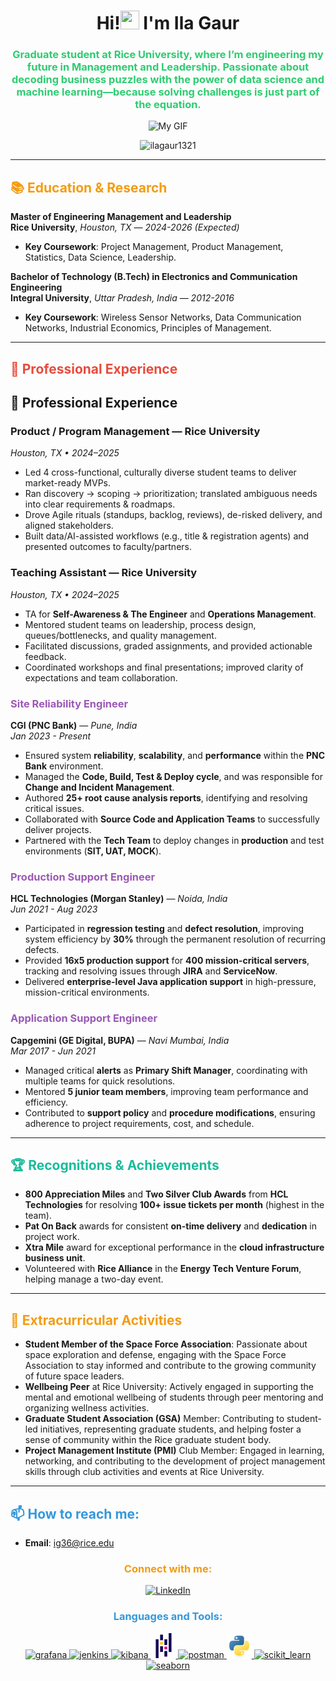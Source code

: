 <h1 align="center">Hi!<img src="https://raw.githubusercontent.com/MartinHeinz/MartinHeinz/master/wave.gif"width="30px" height='30px'> 
  I'm Ila Gaur</h1>

<h3 align="center" style="color: #2ecc71;">Graduate student at Rice University, where I’m engineering my future in Management and Leadership. Passionate about decoding business puzzles with the power of data science and machine learning—because solving challenges is just part of the equation.</h3>

<!-- Aligning the GIF to the center -->
<p align="center">
  <img src="https://media.giphy.com/media/bzuUs1uRLBHWe2aBPK/giphy.gif?cid=790b7611eol0bizn5fsht1wnm72sdt9jutbj81oc2vc3g8y2&ep=v1_gifs_search&rid=giphy.gif&ct=g" alt="My GIF" width="300">
</p>

<p align="center"> 
  <img src="https://komarev.com/ghpvc/?username=ilagaur1321&label=Profile%20views&color=0e75b6&style=flat" alt="ilagaur1321" /> 
</p>

---

## <span style="color: #f39c12;">📚 Education & Research</span>

**Master of Engineering Management and Leadership**  
**Rice University**, *Houston, TX* — *2024-2026 (Expected)*  
- **Key Coursework**: Project Management, Product Management, Statistics, Data Science, Leadership.

**Bachelor of Technology (B.Tech) in Electronics and Communication Engineering**  
**Integral University**, *Uttar Pradesh, India* — *2012-2016*  
- **Key Coursework**: Wireless Sensor Networks, Data Communication Networks, Industrial Economics, Principles of Management.

---

## <span style="color: #e74c3c;">💼 Professional Experience</span>
## 💼 Professional Experience

### **Product / Program Management — Rice University**  
*Houston, TX • 2024–2025*
- Led 4 cross-functional, culturally diverse student teams to deliver market-ready MVPs.
- Ran discovery → scoping → prioritization; translated ambiguous needs into clear requirements & roadmaps.
- Drove Agile rituals (standups, backlog, reviews), de-risked delivery, and aligned stakeholders.
- Built data/AI-assisted workflows (e.g., title & registration agents) and presented outcomes to faculty/partners.

### **Teaching Assistant — Rice University**  
*Houston, TX • 2024–2025*
- TA for **Self-Awareness & The Engineer** and **Operations Management**.
- Mentored student teams on leadership, process design, queues/bottlenecks, and quality management.
- Facilitated discussions, graded assignments, and provided actionable feedback.
- Coordinated workshops and final presentations; improved clarity of expectations and team collaboration.


### <span style="color: #9b59b6;">**Site Reliability Engineer**</span>  
**CGI (PNC Bank)** — *Pune, India*  
*Jan 2023 - Present*
- Ensured system **reliability**, **scalability**, and **performance** within the **PNC Bank** environment.
- Managed the **Code, Build, Test & Deploy cycle**, and was responsible for **Change and Incident Management**.
- Authored **25+ root cause analysis reports**, identifying and resolving critical issues.
- Collaborated with **Source Code and Application Teams** to successfully deliver projects.
- Partnered with the **Tech Team** to deploy changes in **production** and test environments (**SIT, UAT, MOCK**).

### <span style="color: #9b59b6;">**Production Support Engineer**</span>  
**HCL Technologies (Morgan Stanley)** — *Noida, India*  
*Jun 2021 - Aug 2023*
- Participated in **regression testing** and **defect resolution**, improving system efficiency by **30%** through the permanent resolution of recurring defects.
- Provided **16x5 production support** for **400 mission-critical servers**, tracking and resolving issues through **JIRA** and **ServiceNow**.
- Delivered **enterprise-level Java application support** in high-pressure, mission-critical environments.

### <span style="color: #9b59b6;">**Application Support Engineer**</span>  
**Capgemini (GE Digital, BUPA)** — *Navi Mumbai, India*  
*Mar 2017 - Jun 2021*
- Managed critical **alerts** as **Primary Shift Manager**, coordinating with multiple teams for quick resolutions.
- Mentored **5 junior team members**, improving team performance and efficiency.
- Contributed to **support policy** and **procedure modifications**, ensuring adherence to project requirements, cost, and schedule.

---

## <span style="color: #1abc9c;">🏆 Recognitions & Achievements</span>

- **800 Appreciation Miles** and **Two Silver Club Awards** from **HCL Technologies** for resolving **100+ issue tickets per month** (highest in the team).
- **Pat On Back** awards for consistent **on-time delivery** and **dedication** in project work.
- **Xtra Mile** award for exceptional performance in the **cloud infrastructure business unit**.
- Volunteered with **Rice Alliance** in the **Energy Tech Venture Forum**, helping manage a two-day event.

---

## <span style="color: #f39c12;">🤝 Extracurricular Activities</span>
- **Student Member of the Space Force Association**: Passionate about space exploration and defense, engaging with the Space Force Association to stay informed and contribute to the growing community of future space leaders.
- **Wellbeing Peer** at Rice University: Actively engaged in supporting the mental and emotional wellbeing of students through peer mentoring and organizing wellness activities.
- **Graduate Student Association (GSA)** Member: Contributing to student-led initiatives, representing graduate students, and helping foster a sense of community within the Rice graduate student body.
- **Project Management Institute (PMI)** Club Member: Engaged in learning, networking, and contributing to the development of project management skills through club activities and events at Rice University.

---

## <span style="color: #3498db;">📫 How to reach me:</span>
- **Email**: [ig36@rice.edu](mailto:ig36@rice.edu)

<h3 align="center" style="color: #f39c12;">Connect with me:</h3>
<p align="center">
  <a href="https://www.linkedin.com/in/ila-gaur-january13b/" target="blank">
    <img src="https://raw.githubusercontent.com/rahuldkjain/github-profile-readme-generator/master/src/images/icons/Social/linked-in-alt.svg" alt="LinkedIn" height="30" width="40" />
  </a>
</p>

<h3 align="center" style="color: #3498db;">Languages and Tools:</h3>
<p align="center"> 
  <a href="https://grafana.com" target="_blank" rel="noreferrer">
    <img src="https://www.vectorlogo.zone/logos/grafana/grafana-icon.svg" alt="grafana" width="40" height="40"/>
  </a>
  <a href="https://www.jenkins.io" target="_blank" rel="noreferrer">
    <img src="https://www.vectorlogo.zone/logos/jenkins/jenkins-icon.svg" alt="jenkins" width="40" height="40"/>
  </a>
  <a href="https://www.elastic.co/kibana" target="_blank" rel="noreferrer">
    <img src="https://www.vectorlogo.zone/logos/elasticco_kibana/elasticco_kibana-icon.svg" alt="kibana" width="40" height="40"/>
  </a>
  <a href="https://pandas.pydata.org/" target="_blank" rel="noreferrer">
    <img src="https://raw.githubusercontent.com/devicons/devicon/2ae2a900d2f041da66e950e4d48052658d850630/icons/pandas/pandas-original.svg" alt="pandas" width="40" height="40"/>
  </a>
  <a href="https://postman.com" target="_blank" rel="noreferrer">
    <img src="https://www.vectorlogo.zone/logos/getpostman/getpostman-icon.svg" alt="postman" width="40" height="40"/>
  </a>
  <a href="https://www.python.org" target="_blank" rel="noreferrer">
    <img src="https://raw.githubusercontent.com/devicons/devicon/master/icons/python/python-original.svg" alt="python" width="40" height="40"/>
  </a>
  <a href="https://scikit-learn.org/" target="_blank" rel="noreferrer">
    <img src="https://upload.wikimedia.org/wikipedia/commons/0/05/Scikit_learn_logo_small.svg" alt="scikit_learn" width="40" height="40"/>
  </a>
  <a href="https://seaborn.pydata.org/" target="_blank" rel="noreferrer">
    <img src="https://seaborn.pydata.org/_images/logo-mark-lightbg.svg" alt="seaborn" width="40" height="40"/>
  </a>
</p>
